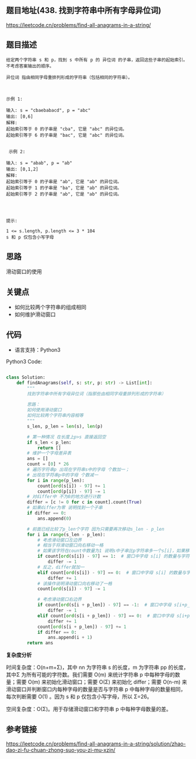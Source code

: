 ## 题目地址(438. 找到字符串中所有字母异位词)

https://leetcode.cn/problems/find-all-anagrams-in-a-string/

## 题目描述

```
给定两个字符串 s 和 p，找到 s 中所有 p 的 异位词 的子串，返回这些子串的起始索引。不考虑答案输出的顺序。

异位词 指由相同字母重排列形成的字符串（包括相同的字符串）。

 

示例 1:

输入: s = "cbaebabacd", p = "abc"
输出: [0,6]
解释:
起始索引等于 0 的子串是 "cba", 它是 "abc" 的异位词。
起始索引等于 6 的子串是 "bac", 它是 "abc" 的异位词。


 示例 2:

输入: s = "abab", p = "ab"
输出: [0,1,2]
解释:
起始索引等于 0 的子串是 "ab", 它是 "ab" 的异位词。
起始索引等于 1 的子串是 "ba", 它是 "ab" 的异位词。
起始索引等于 2 的子串是 "ab", 它是 "ab" 的异位词。


 

提示:

1 <= s.length, p.length <= 3 * 104
s 和 p 仅包含小写字母
```

## 思路
滑动窗口的使用
## 关键点

-  如何比较两个字符串的组成相同
- 如何维护滑动窗口

## 代码

- 语言支持：Python3

Python3 Code:

```python

class Solution:
    def findAnagrams(self, s: str, p: str) -> List[int]:
        """
        找到字符串中所有字母异位词（指那些由相同字母重排列形成的字符串）
        
        思路：
        如何使用滑动窗口 
        如何比较两个字符串内容相等
        """
        s_len, p_len = len(s), len(p)

        # 第一种情况 在长度上p>s 直接返回空
        if s_len < p_len:
            return []
        # 维护一个字母差异表
        ans = []
        count = [0] * 26
        # 遍历字符串p 出现在字符串s中的字母 个数加一；
        # 出现在字符串p中的字母 个数减一
        for i in range(p_len):
            count[ord(s[i]) - 97] += 1
            count[ord(p[i]) - 97] -= 1
        # 对differ中 不为0的地方进行计数
        differ = [c != 0 for c in count].count(True)
        # 如果differ为零 说明找到一个子串
        if differ == 0:
            ans.append(0)

        # 前面已经比较了p_len个字符 因为只需要再次移动s_len - p_len
        for i in range(s_len - p_len):
            # 考虑滑动窗口左边界
            # 相当于将滑动窗口向右移动一格
            # 如果该字符在count中数量为1 说明s中子串比p字符串多一个s[i]，如果移动后，differ就减一
            if count[ord(s[i]) - 97] == 1:  # 窗口中字母 s[i] 的数量与字符串 p 中的数量从不同变得相同
                differ -= 1
            # 反之，differ就加一
            elif count[ord(s[i]) - 97] == 0:  # 窗口中字母 s[i] 的数量与字符串 p 中的数量从相同变得不同
                differ += 1
            # 该操作说明滑动窗口向右移动了一格
            count[ord(s[i]) - 97] -= 1

            # 考虑滑动窗口右边界
            if count[ord(s[i + p_len]) - 97] == -1:  # 窗口中字母 s[i+p_len] 的数量与字符串 p 中的数量从不同变得相同
                differ -= 1
            elif count[ord(s[i + p_len]) - 97] == 0:  # 窗口中字母 s[i+p_len] 的数量与字符串 p 中的数量从相同变得不同
                differ += 1
            count[ord(s[i + p_len]) - 97] += 1
            if differ == 0:
                ans.append(i + 1)
        return ans

```


**复杂度分析**

时间复杂度：O(n+m+Σ)，其中 nn 为字符串 s 的长度，m 为字符串 pp 的长度，其中Σ 为所有可能的字符数。我们需要 O(m) 来统计字符串 p 中每种字母的数量；需要 O(m) 来初始化滑动窗口；需要 O(Σ) 来初始化 differ；需要 O(n-m) 来滑动窗口并判断窗口内每种字母的数量是否与字符串 p 中每种字母的数量相同，每次判断需要 O(1) 。因为 s 和 p 仅包含小写字母，所以 Σ=26。  

空间复杂度：O(Σ)。用于存储滑动窗口和字符串 p 中每种字母数量的差。

## 参考链接
https://leetcode.cn/problems/find-all-anagrams-in-a-string/solution/zhao-dao-zi-fu-chuan-zhong-suo-you-zi-mu-xzin/
